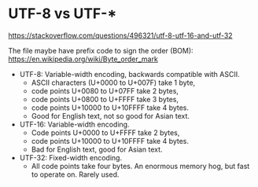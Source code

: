 # UTF-8 vs UTF-*
https://stackoverflow.com/questions/496321/utf-8-utf-16-and-utf-32

The file maybe have prefix code to sign the order (BOM): https://en.wikipedia.org/wiki/Byte_order_mark

- UTF-8: Variable-width encoding, backwards compatible with ASCII.
    + ASCII characters (U+0000 to U+007F) take 1 byte,
    + code points U+0080 to U+07FF take 2 bytes,
    + code points U+0800 to U+FFFF take 3 bytes,
    + code points U+10000 to U+10FFFF take 4 bytes.
    + Good for English text, not so good for Asian text.
- UTF-16: Variable-width encoding.
    + Code points U+0000 to U+FFFF take 2 bytes,
    + code points U+10000 to U+10FFFF take 4 bytes.
    + Bad for English text, good for Asian text.
- UTF-32: Fixed-width encoding.
    + All code points take four bytes. An enormous memory hog, but fast to operate on. Rarely used.

